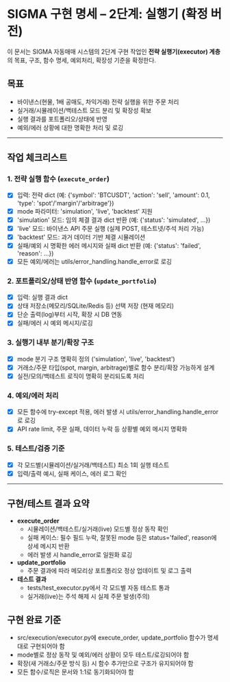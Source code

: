 # SIGMA 구현 명세 – 2단계: 실행기 (확정 버전)

이 문서는 SIGMA 자동매매 시스템의 2단계 구현 작업인 **전략 실행기(executor) 계층**의 목표, 구조, 함수 명세, 예외처리, 확장성 기준을 확정한다.

## 목표
- 바이낸스(현물, 1배 공매도, 차익거래) 전략 실행을 위한 주문 처리
- 실거래/시뮬레이션/백테스트 모드 분리 및 확장성 확보
- 실행 결과를 포트폴리오/상태에 반영
- 예외/에러 상황에 대한 명확한 처리 및 로깅

---

## 작업 체크리스트

### 1. 전략 실행 함수 (`execute_order`)
- [x] 입력: 전략 dict (예: {'symbol': 'BTCUSDT', 'action': 'sell', 'amount': 0.1, 'type': 'spot'/'margin'/'arbitrage'})
- [x] mode 파라미터: 'simulation', 'live', 'backtest' 지원
- [x] 'simulation' 모드: 임의 체결 결과 dict 반환 (예: {'status': 'simulated', ...})
- [x] 'live' 모드: 바이낸스 API 주문 실행 (실제 POST, 테스트넷/주석 처리 가능)
- [x] 'backtest' 모드: 과거 데이터 기반 체결 시뮬레이션
- [x] 실패/예외 시 명확한 에러 메시지와 실패 dict 반환 (예: {'status': 'failed', 'reason': ...})
- [x] 모든 예외/에러는 utils/error_handling.handle_error로 로깅

### 2. 포트폴리오/상태 반영 함수 (`update_portfolio`)
- [x] 입력: 실행 결과 dict
- [x] 상태 저장소(메모리/SQLite/Redis 등) 선택 저장 (현재 메모리)
- [x] 단순 출력(log)부터 시작, 확장 시 DB 연동
- [x] 실패/에러 시 예외 메시지/로깅

### 3. 실행기 내부 분기/확장 구조
- [x] mode 분기 구조 명확히 정의 ('simulation', 'live', 'backtest')
- [x] 거래소/주문 타입(spot, margin, arbitrage)별로 함수 분리/확장 가능하게 설계
- [x] 실전/모의/백테스트 로직이 명확히 분리되도록 처리

### 4. 예외/에러 처리
- [x] 모든 함수에 try-except 적용, 에러 발생 시 utils/error_handling.handle_error로 로깅
- [x] API rate limit, 주문 실패, 데이터 누락 등 상황별 예외 메시지 명확화

### 5. 테스트/검증 기준
- [x] 각 모드별(시뮬레이션/실거래/백테스트) 최소 1회 실행 테스트
- [x] 입력/출력 예시, 실패 케이스, 에러 로그 확인

---

## 구현/테스트 결과 요약

- **execute_order**
  - 시뮬레이션/백테스트/실거래(live) 모드별 정상 동작 확인
  - 실패 케이스: 필수 필드 누락, 잘못된 mode 등은 status='failed', reason에 상세 메시지 반환
  - 에러 발생 시 handle_error로 일원화 로깅
- **update_portfolio**
  - 주문 결과에 따라 메모리상 포트폴리오 정상 업데이트 및 로그 출력
- **테스트 결과**
  - tests/test_executor.py에서 각 모드별 자동 테스트 통과
  - 실거래(live)는 주석 해제 시 실제 주문 발생(주의)

## 구현 완료 기준
- src/execution/executor.py에 execute_order, update_portfolio 함수가 명세대로 구현되어야 함
- mode별로 정상 동작 및 예외/에러 상황이 모두 테스트/로깅되어야 함
- 확장(새 거래소/주문 방식 등) 시 함수 추가만으로 구조가 유지되어야 함
- 모든 함수/로직은 문서와 1:1로 동기화되어야 함